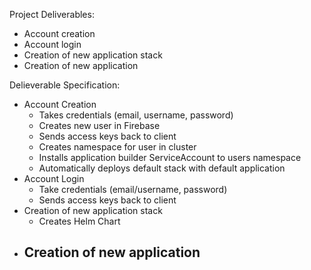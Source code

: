 Project Deliverables:
- Account creation
- Account login
- Creation of new application stack
- Creation of new application

Delieverable Specification:
- Account Creation
  - Takes credentials (email, username, password)
  - Creates new user in Firebase
  - Sends access keys back to client
  - Creates namespace for user in cluster
  - Installs application builder ServiceAccount to users namespace
  - Automatically deploys default stack with default application
- Account Login
  - Take credentials (email/username, password)
  - Sends access keys back to client
- Creation of new application stack
  - Creates Helm Chart
- Creation of new application
  - 
